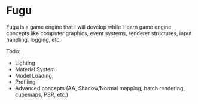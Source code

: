 # Fugu
Fugu is a game engine that I will develop while I learn game engine concepts like computer graphics, event systems, renderer structures, input handling, logging, etc.

Todo:
  - Lighting
  - Material System
  - Model Loading
  - Profiling
  - Advanced concepts (AA, Shadow/Normal mapping, batch rendering, cubemaps, PBR, etc.)
